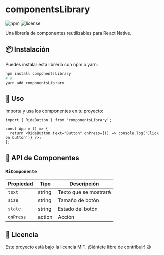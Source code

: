 # componentsLibrary

![npm](https://img.shields.io/npm/v/componentsLibrary) ![license](https://img.shields.io/github/license/tu-usuario/componentsLibrary)

Una librería de componentes reutilizables para React Native.

## 📦 Instalación

Puedes instalar esta librería con npm o yarn:

```sh
npm install componentsLibrary
# o
yarn add componentsLibrary
```

## 🚀 Uso

Importa y usa los componentes en tu proyecto:

```tsx
import { RideButton } from 'componentsLibrary';

const App = () => {
  return <RideButton text="Button" onPress={() => console.log('Click on button')} />;
};
```

## 📜 API de Componentes

### `MiComponente`

| Propiedad | Tipo   | Descripción                 |
|-----------|--------|-----------------------------|
| `text`    | string | Texto que se mostrará       |
| `size`    | string | Tamaño de botón             |
| `state`   | string | Estado del botón            |
| `onPress` | action | Acción                      |


## 📝 Licencia

Este proyecto está bajo la licencia MIT. ¡Siéntete libre de contribuir! 😃

